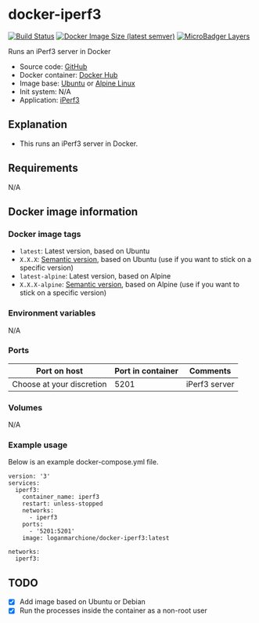# docker-iperf3

[![Build Status](https://travis-ci.org/loganmarchione/docker-iperf3.svg?branch=master)](https://travis-ci.org/loganmarchione/docker-iperf3)
[![Docker Image Size (latest semver)](https://img.shields.io/docker/image-size/loganmarchione/docker-iperf3)](https://hub.docker.com/r/loganmarchione/docker-iperf3)
[![MicroBadger Layers](https://img.shields.io/microbadger/layers/loganmarchione/docker-iperf3)](https://microbadger.com/images/loganmarchione/docker-iperf3)

Runs an iPerf3 server in Docker
  - Source code: [GitHub](https://github.com/loganmarchione/docker-iperf3)
  - Docker container: [Docker Hub](https://hub.docker.com/r/loganmarchione/docker-iperf3)
  - Image base: [Ubuntu](https://hub.docker.com/_/ubuntu) or [Alpine Linux](https://hub.docker.com/_/alpine/)
  - Init system: N/A
  - Application: [iPerf3](https://iperf.fr/)

## Explanation

  - This runs an iPerf3 server in Docker.

## Requirements
N/A

## Docker image information

### Docker image tags
  - `latest`: Latest version, based on Ubuntu
  - `X.X.X`: [Semantic version](https://semver.org/), based on Ubuntu (use if you want to stick on a specific version)
  - `latest-alpine`: Latest version, based on Alpine
  - `X.X.X-alpine`: [Semantic version](https://semver.org/), based on Alpine (use if you want to stick on a specific version)

### Environment variables
N/A

### Ports
| Port on host              | Port in container | Comments            |
|---------------------------|-------------------|---------------------|
| Choose at your discretion | 5201              | iPerf3 server       |

### Volumes
N/A

### Example usage
Below is an example docker-compose.yml file.
```
version: '3'
services:
  iperf3:
    container_name: iperf3
    restart: unless-stopped
    networks:
      - iperf3
    ports:
      - '5201:5201'
    image: loganmarchione/docker-iperf3:latest

networks:
  iperf3:
```

## TODO
- [x] Add image based on Ubuntu or Debian
- [x] Run the processes inside the container as a non-root user
